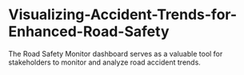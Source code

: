# Visualizing-Accident-Trends-for-Enhanced-Road-Safety
The Road Safety Monitor dashboard serves as a valuable tool for stakeholders to monitor and analyze road accident trends. 
